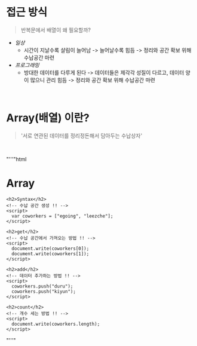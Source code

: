 # 접근 방식
> 반복문에서 배열이 왜 필요할까?
- _일상_
  - 시간이 지날수록 살림이 늘어남 -> 늘어날수록 힘듬 -> 정리와 공간 확보 위해 수납공간 마련
- _프로그래밍_
  - 방대한 데이터를 다루게 된다 -> 데이터들은 제각각 성질이 다르고, 데이터 양이 많으니 관리 힘듬 -> 정리와 공간 확보 위해 수납공간 마련

<br>

# Array(배열) 이란?
> '서로 연관된 데이터를 정리정돈해서 담아두는 수납상자'

<br>

"'''"html
  <body>
    <h1>Array</h1>

    <h2>Syntax</h2>
    <!-- 수납 공간 생성 !! -->
    <script>
      var coworkers = ["egoing", "leezche"];
    </script>

    <h2>get</h2>
    <!-- 수납 공간에서 가져오는 방법 !! -->
    <script>
      document.write(coworkers[0]);
      document.write(coworkers[1]);
    </script>

    <h2>add</h2>
    <!-- 데이터 추가하는 방법 !! -->
    <script>
      coworkers.push("duru");
      coworkers.push("kiyun");
    </script>

    <h2>count</h2>
    <!-- 개수 세는 방법 !! -->
    <script>
      document.write(coworkers.length);
    </script>
  </body>
  "'''"
